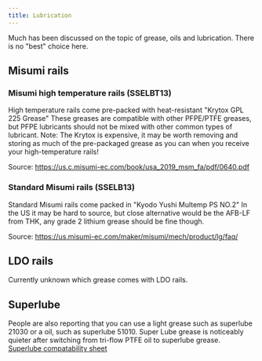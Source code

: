 ```yaml
---
title: Lubrication
---   
```


Much has been discussed on the topic of grease, oils and lubrication. There is no "best" choice here.

## Misumi rails

### Misumi high temperature rails (SSELBT13)  

High temperature rails come pre-packed with heat-resistant "Krytox GPL 225 Grease" 
These greases are compatible with other PFPE/PTFE greases, but PFPE lubricants should not be mixed with other common types of lubricant. Note: The Krytox is expensive, it may be worth removing and storing as much of the pre-packaged grease as you can when you receive your high-temperature rails!

Source: https://us.c.misumi-ec.com/book/usa_2019_msm_fa/pdf/0640.pdf

### Standard Misumi rails (SSELB13)

Standard Misumi rails come packed in "Kyodo Yushi Multemp PS NO.2"
In the US it may be hard to source, but  close alternative would be the AFB-LF from THK, any grade 2 lithium grease should be fine though.

Source: https://us.misumi-ec.com/maker/misumi/mech/product/lg/faq/
 
## LDO rails

Currently unknown which grease comes with LDO rails.

## Superlube

People are also reporting that you can use a light grease such as superlube 21030 or a oil, such as superlube 51010.
Super Lube grease is noticeably quieter after switching from tri-flow PTFE oil to superlube grease.
[Superlube compatability sheet](https://www.super-lube.com/Content/Images/uploaded/documents/Compatability%20Charts/Super%20Lube%20Multi-Purpose%20Synthetic%20Grease%20with%20Syncolon%20(PTFE).pdf)
